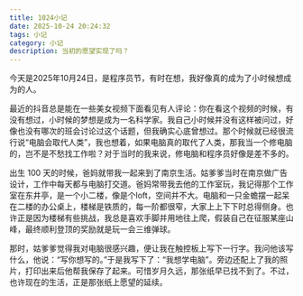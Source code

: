 ```yaml
---
title: 1024小记
date: 2025-10-24 20:24:32
tags: 小记
category: 小记
description: 当初的愿望实现了吗？
---
```


今天是2025年10月24日，是程序员节，有时在想，我好像真的成为了小时候想成为的人。

最近的抖音总是能在一些美女视频下面看见有人评论：你在看这个视频的时候，有没有想过，小时候的梦想是成为一名科学家。我自己小时候并没有这样被问过，好像也没有哪次的班会讨论过这个话题，但我确实心底曾想过。那个时候就已经很流行说“电脑会取代人类”，我也想着，如果电脑真的取代了人类，那我当一个修电脑的，岂不是不愁找工作啦？对于当时的我来说，修电脑和程序员好像是差不多的。

出生 100 天的时候，爸妈就带我一起来到了南京生活。姑爹爹当时在南京做广告设计，工作中每天都与电脑打交道。爸妈常带我去他的工作室玩，我记得那个工作室在东井亭，是一个小二楼，像是个loft，空间并不大。电脑和一只金蟾摆一起呆在二楼的办公桌上，楼梯是铁质的，每一阶都很窄，大家上上下下时总得侧身。也许正是因为楼梯有些挑战，我总是喜欢手脚并用地往上爬，假装自己在征服某座山峰，最终顺利登顶的奖励就是玩一会三维弹球。

那时，姑爹爹觉得我对电脑很感兴趣，便让我在触控板上写下一行字。我问他该写什么，他说：“写你想写的。”于是我写下了：“我想学电脑”。旁边还配上了我的照片，打印出来后他帮我保存了起来。可惜岁月久远，那张纸早已找不到了。不过，也许现在的生活，正是那张纸上愿望的延续。